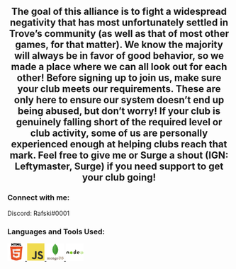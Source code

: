 <h2 align="center">The goal of this alliance is to fight a widespread negativity that has most unfortunately settled in Trove’s community (as well as that of most other games, for that matter). We know the majority will always be in favor of good behavior, so we made a place where we can all look out for each other! Before signing up to join us, make sure your club meets our requirements. These are only here to ensure our system doesn’t end up being abused, but don’t worry! If your club is genuinely falling short of the required level or club activity, some of us are personally experienced enough at helping clubs reach that mark. Feel free to give me or Surge a shout (IGN: Leftymaster, Surge) if you need support to get your club going!</h3>

<h3 align="left">Connect with me:</h3>
<p align="left">Discord: Rafski#0001
</p>

<h3 align="left">Languages and Tools Used:</h3>
<p align="left"> <a href="https://www.w3.org/html/" target="_blank" rel="noreferrer"> <img src="https://raw.githubusercontent.com/devicons/devicon/master/icons/html5/html5-original-wordmark.svg" alt="html5" width="40" height="40"/> </a> <a href="https://developer.mozilla.org/en-US/docs/Web/JavaScript" target="_blank" rel="noreferrer"> <img src="https://raw.githubusercontent.com/devicons/devicon/master/icons/javascript/javascript-original.svg" alt="javascript" width="40" height="40"/> </a> <a href="https://www.mongodb.com/" target="_blank" rel="noreferrer"> <img src="https://raw.githubusercontent.com/devicons/devicon/master/icons/mongodb/mongodb-original-wordmark.svg" alt="mongodb" width="40" height="40"/> </a> <a href="https://nodejs.org" target="_blank" rel="noreferrer"> <img src="https://raw.githubusercontent.com/devicons/devicon/master/icons/nodejs/nodejs-original-wordmark.svg" alt="nodejs" width="40" height="40"/> </a> </p>
